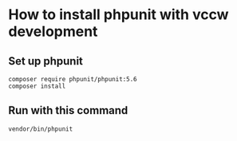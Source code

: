 # How to install phpunit with vccw development

## Set up phpunit
```
composer require phpunit/phpunit:5.6
composer install
```

## Run with this command
```
vendor/bin/phpunit
```
